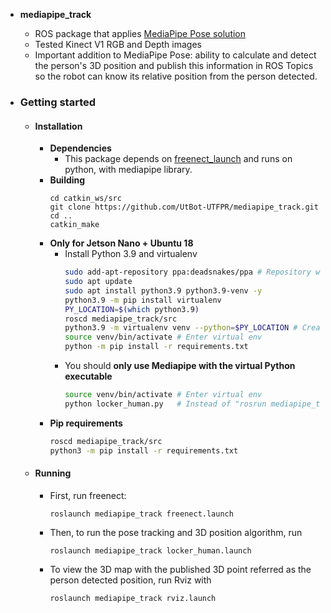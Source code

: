 - **mediapipe_track**
    - ROS package that applies [MediaPipe Pose solution](https://google.github.io/mediapipe/solutions/pose) 
    - Tested Kinect V1 RGB and Depth images 
    - Important addition to MediaPipe Pose: ability to calculate and detect the person's 3D position and publish this information in ROS Topics so the robot can know its relative position from the person detected.

- ### Getting started
    - #### Installation
        - **Dependencies**
            - This package depends on [freenect_launch](https://github.com/ros-drivers/freenect_stack) and runs on python, with mediapipe library.
        - **Building**
            ```
            cd catkin_ws/src
            git clone https://github.com/UtBot-UTFPR/mediapipe_track.git
            cd ..
            catkin_make
            ```
        - **Only for Jetson Nano + Ubuntu 18**
            - Install Python 3.9 and virtualenv
                ```bash
                sudo add-apt-repository ppa:deadsnakes/ppa # Repository with many Python versions
                sudo apt update
                sudo apt install python3.9 python3.9-venv -y
                python3.9 -m pip install virtualenv
                PY_LOCATION=$(which python3.9)
                roscd mediapipe_track/src
                python3.9 -m virtualenv venv --python=$PY_LOCATION # Create virtual env
                source venv/bin/activate # Enter virtual env
                python -m pip install -r requirements.txt
                ```
            - You should **only use Mediapipe with the virtual Python executable**
                ```bash
                source venv/bin/activate # Enter virtual env
                python locker_human.py   # Instead of "rosrun mediapipe_track locker_human.py"
                ```
        - **Pip requirements**
            ```bash
            roscd mediapipe_track/src
            python3 -m pip install -r requirements.txt
            ```
    - #### Running

        - First, run freenect:

            ```
            roslaunch mediapipe_track freenect.launch
            ```
        - Then, to run the pose tracking and 3D position algorithm, run
            ```
            roslaunch mediapipe_track locker_human.launch
            ```

        - To view the 3D map with the published 3D point referred as the person detected position, run Rviz with
            ```
            roslaunch mediapipe_track rviz.launch
            ```
